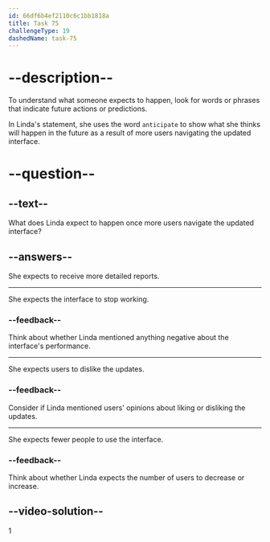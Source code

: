 ```yaml
---
id: 66df6b4ef2110c6c1bb1818a
title: Task 75
challengeType: 19
dashedName: task-75
---
```

<!--
AUDIO REFERENCE:
Linda: Not yet, but I anticipate we'll start receiving more detailed reports as more users navigate the updated interface.
-->

# --description--

To understand what someone expects to happen, look for words or phrases that indicate future actions or predictions. 

In Linda's statement, she uses the word `anticipate` to show what she thinks will happen in the future as a result of more users navigating the updated interface.

# --question--

## --text--

What does Linda expect to happen once more users navigate the updated interface?

## --answers--

She expects to receive more detailed reports.

---

She expects the interface to stop working.

### --feedback--

Think about whether Linda mentioned anything negative about the interface's performance.

---

She expects users to dislike the updates.

### --feedback--

Consider if Linda mentioned users' opinions about liking or disliking the updates.

---

She expects fewer people to use the interface.

### --feedback--

Think about whether Linda expects the number of users to decrease or increase.

## --video-solution--

1
